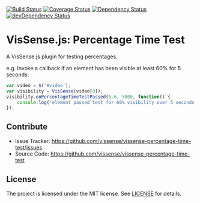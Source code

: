 [![Build Status](https://api.travis-ci.org/vissense/vissense-percentage-time-test.png?branch=master)](https://travis-ci.org/vissense/vissense-percentage-time-test)
[![Coverage Status](https://coveralls.io/repos/vissense/vissense-percentage-time-test/badge.png?branch=master)](https://coveralls.io/r/vissense/vissense-percentage-time-test?branch=master)
[![Dependency Status](https://david-dm.org/vissense/vissense-percentage-time-test.svg)](https://david-dm.org/vissense/vissense-percentage-time-test)
[![devDependency Status](https://david-dm.org/vissense/vissense-percentage-time-test/dev-status.svg)](https://david-dm.org/vissense/vissense-percentage-time-test#info=devDependencies)

VisSense.js: Percentage Time Test
====

A VisSense.js plugin for testing percentages.

e.g. Invoke a callback if an element has been visible at least 60% for 5 seconds:
```javascript
var video = $('#video'); 
var visibility = VisSense(video[0]);
visibility.onPercentageTimeTestPassed(0.6, 5000, function() {
    console.log('element passed test for 60% visibility over 5 seconds.');
});
```

Contribute
------------

- Issue Tracker: https://github.com/vissense/vissense-percentage-time-test/issues
- Source Code: https://github.com/vissense/vissense-percentage-time-test

License
-------

The project is licensed under the MIT license. See
[LICENSE](https://github.com/vissense/vissense/blob/master/LICENSE) for details.
